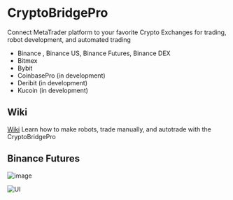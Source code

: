 # CryptoBridgePro
Connect MetaTrader platform to your favorite Crypto Exchanges for trading, robot development, and automated trading
- Binance , Binance US, Binance Futures, Binance DEX
- Bitmex
- Bybit
- CoinbasePro (in development)
- Deribit (in development)
- Kucoin (in development)

## Wiki 
[Wiki](https://github.com/fx4btc/MT5-Crypto-Bridge-Bitmex-Bybit-Binance/wiki)
Learn how to make robots, trade manually, and autotrade with the CryptoBridgePro 

## Binance Futures 
![image](https://i.gyazo.com/69c81384750e3e68864765df718fa86b.png)

![UI](https://charts.mql5.com/24/409/btcusdt-binance-m1-genesis-markets-ltd.png)
